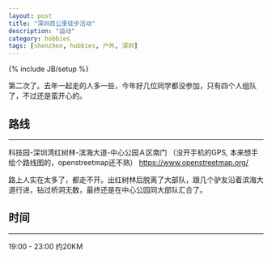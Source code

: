 ```yaml
---
layout: post
title: "深圳百公里徒步活动"
description: "运动"
category: hobbies
tags: [shenzhen, hobbies, 户外, 深圳]
---
```

{% include JB/setup %}


第二次了。去年一起走的人多一些，今年好几位同学都没参加，只有四个人组队了，不过还是蛮开心的。


路线
------
------
科技园-深圳湾红树林-滨海大道-中心公园Ａ区南门
（没开手机的GPS, 本来想手绘个路线图的，openstreetmap还不熟）
https://www.openstreetmap.org/

路上人实在太多了，都走不开。出红树林后脱离了大部队，跟几个驴友沿着滨海大道行进，钻过桥洞无数，最终还是在中心公园同大部队汇合了。

时间
------
------
19:00 - 23:00
约20KM






